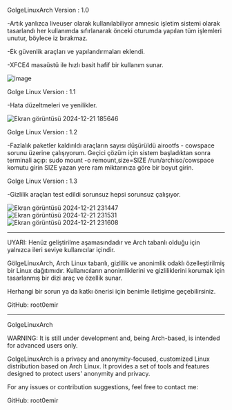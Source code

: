 GolgeLinuxArch Version : 1.0

-Artık yanlızca liveuser olarak kullanılabiliyor amnesic işletim sistemi olarak tasarlandı her kullanımda sıfırlanarak önceki oturumda yapılan tüm işlemleri unutur, böylece iz bırakmaz.

-Ek güvenlik araçları ve yapılandırmaları eklendi.

-XFCE4 masaüstü ile hızlı basit hafif bir kullanım sunar.

![image](https://github.com/user-attachments/assets/20e07fcc-4e06-4470-9b23-00c2da84c71b)

Golge Linux Version : 1.1

-Hata düzeltmeleri ve yenilikler.

![Ekran görüntüsü 2024-12-21 185646](https://github.com/user-attachments/assets/707072e1-daa9-4473-b1ea-f42514a9808e)

Golge Linux Version : 1.2

-Fazlalık paketler kaldırıldı araçların sayısı düşürüldü airootfs - cowspace sorunu üzerine çalışıyorum. Geçici çözüm için sistem başladıktan sonra terminali açıp: sudo mount -o remount,size=SIZE /run/archiso/cowspace  komutu girin SIZE yazan yere ram miktarınıza göre 
bir boyut girin.

Golge Linux Version : 1.3

-Gizlilik araçları test edildi sorunsuz hepsi sorunsuz çalışıyor.

![Ekran görüntüsü 2024-12-21 231447](https://github.com/user-attachments/assets/10bcccda-57cc-49d9-accd-3884d0ce3fcc)
![Ekran görüntüsü 2024-12-21 231531](https://github.com/user-attachments/assets/5f1a818d-0d08-418c-a8cf-1fe9908f0f9a)
![Ekran görüntüsü 2024-12-21 231608](https://github.com/user-attachments/assets/da13d8d0-8584-4adf-bda1-da5f3a1ce1e7)



---------------

UYARI:  Henüz geliştirilme aşamasındadır ve Arch tabanlı olduğu için yalnızca ileri seviye kullanıcılar içindir.

GölgeLinuxArch, Arch Linux tabanlı, gizlilik ve anonimlik odaklı özelleştirilmiş bir Linux dağıtımıdır. Kullanıcıların anonimliklerini ve gizliliklerini korumak için tasarlanmış bir dizi araç ve özellik sunar.

Herhangi bir sorun ya da katkı önerisi için benimle iletişime geçebilirsiniz.

GitHub: root0emir


--------------------------------------------------------------------------------------------------------------------------------

GolgeLinuxArch

WARNING: It is still under development and, being Arch-based, is intended for advanced users only.

GolgeLinuxArch is a privacy and anonymity-focused, customized Linux distribution based on Arch Linux. It provides a set of tools and features designed to protect users' anonymity and privacy.

For any issues or contribution suggestions, feel free to contact me:

GitHub: root0emir
